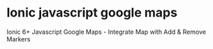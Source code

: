 # Ionic javascript google maps
 Ionic 6+ Javascript Google Maps - Integrate Map with Add & Remove Markers
